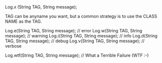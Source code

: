 
Log.x (String TAG, String message);

TAG can be anyname you want, but a common strategy is to use the CLASS NAME as the TAG.

Log.e(String TAG, String message); // error
Log.w(String TAG, String message); // warning
Log.i(String TAG, String message); // info
Log.d(String TAG, String message); // debug
Log.v(String TAG, String message); // verbose

Log.wtf(String TAG, String message); // What a Terrible Failure (WTF :-)

